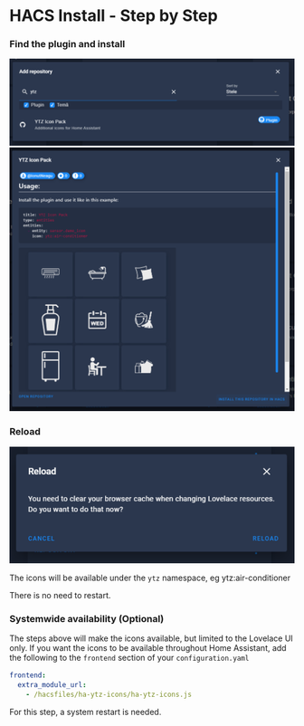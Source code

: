# HACS Install - Step by Step

### Find the plugin and install
<img src="./docs/find.png" width="600" ><br />
<img src="./docs/install.png" width="600" ><br />

### Reload
<img src="./docs/reload.png"  width="600" ><br />

The icons will be available under the `ytz` namespace, eg ytz:air-conditioner

There is no need to restart.

### Systemwide availability (Optional)
The steps above will make the icons available, but limited to the Lovelace UI only. If you want the icons to be available throughout Home Assistant, add the following to the `frontend` section of your `configuration.yaml`

```yaml
frontend:
  extra_module_url:
    - /hacsfiles/ha-ytz-icons/ha-ytz-icons.js
```

For this step, a system restart is needed.